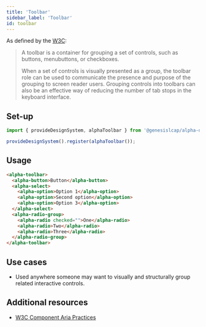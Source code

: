 ```yaml
---
title: 'Toolbar'
sidebar_label: 'Toolbar'
id: toolbar
---
```


<div class="toolbar-examples">

As defined by the [W3C](https://w3c.github.io/aria-practices/#toolbar):

> A toolbar is a container for grouping a set of controls, such as buttons, menubuttons, or checkboxes.
>
> When a set of controls is visually presented as a group, the toolbar role can be used to communicate the presence and purpose of the grouping to screen reader users. Grouping controls into toolbars can also be an effective way of reducing the number of tab stops in the keyboard interface.

## Set-up

```ts
import { provideDesignSystem, alphaToolbar } from '@genesislcap/alpha-design-system';

provideDesignSystem().register(alphaToolbar());
```

## Usage

```html live
<alpha-toolbar>
  <alpha-button>Button</alpha-button>
  <alpha-select>
    <alpha-option>Option 1</alpha-option>
    <alpha-option>Second option</alpha-option>
    <alpha-option>Option 3</alpha-option>
  </alpha-select>
  <alpha-radio-group>
    <alpha-radio checked="">One</alpha-radio>
    <alpha-radio>Two</alpha-radio>
    <alpha-radio>Three</alpha-radio>
  </alpha-radio-group>
</alpha-toolbar>
```

## Use cases

* Used anywhere someone may want to visually and structurally group related interactive controls.

## Additional resources

- [W3C Component Aria Practices](https://w3c.github.io/aria-practices/#toolbar)

</div>